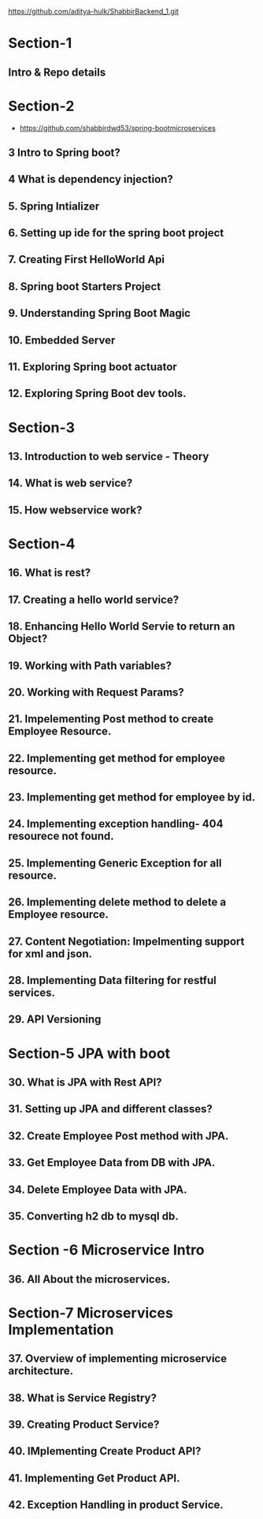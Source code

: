 https://github.com/aditya-hulk/ShabbirBackend_1.git

# Section-1
##  Intro & Repo details
# Section-2
- https://github.com/shabbirdwd53/spring-bootmicroservices
##  3 Intro to Spring boot?
##  4 What is dependency injection?
##  5. Spring Intializer
##  6. Setting up ide for the spring boot project
##  7. Creating First HelloWorld Api
##  8. Spring boot Starters Project
## 9. Understanding Spring Boot Magic
## 10. Embedded Server
## 11. Exploring Spring boot actuator
## 12. Exploring Spring Boot dev tools.
# Section-3
## 13. Introduction to web service  - Theory
## 14. What is web service?
## 15. How webservice work?
# Section-4
## 16. What is rest?
## 17. Creating a hello world service?
## 18. Enhancing Hello World Servie to return an Object?
## 19. Working with Path variables?
## 20. Working with Request Params?
## 21. Impelementing Post method to create Employee Resource.
## 22. Implementing get method for employee resource.
## 23. Implementing get method for employee by id.
## 24. Implementing exception handling- 404 resourece not found.
## 25. Implementing Generic Exception for all resource.
## 26. Implementing delete method to delete a Employee resource.
## 27. Content Negotiation: Impelmenting support for xml and json.
## 28. Implementing Data filtering for restful services.
## 29. API Versioning
# Section-5 JPA with boot
## 30. What is JPA with Rest API?
## 31. Setting up JPA and different classes?
## 32. Create Employee Post method with JPA.
## 33. Get Employee Data from DB with JPA.
## 34. Delete Employee Data with JPA.
## 35. Converting h2 db to mysql db.
# Section -6 Microservice Intro
## 36. All About the microservices.
# Section-7 Microservices Implementation
## 37. Overview of implementing microservice architecture.
## 38. What is Service Registry?
## 39. Creating Product Service?
## 40. IMplementing Create Product API?
## 41. Implementing Get Product API.
## 42. Exception Handling in product Service.





